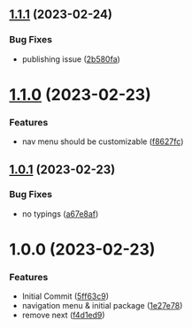 ## [1.1.1](https://github.com/krshkun/kresco/compare/v1.1.0...v1.1.1) (2023-02-24)


### Bug Fixes

* publishing issue ([2b580fa](https://github.com/krshkun/kresco/commit/2b580fad743e291e01b92e058d1cc9813244ea28))

# [1.1.0](https://github.com/krshkun/kresco/compare/v1.0.1...v1.1.0) (2023-02-23)


### Features

* nav menu should be customizable ([f8627fc](https://github.com/krshkun/kresco/commit/f8627fc17fc2c0bd709f1dbd79daaa5a53d6549e))

## [1.0.1](https://github.com/krshkun/kresco/compare/v1.0.0...v1.0.1) (2023-02-23)


### Bug Fixes

* no typings ([a67e8af](https://github.com/krshkun/kresco/commit/a67e8af0d52a8097bdb703c72a5e38d74bf71e7b))

# 1.0.0 (2023-02-23)


### Features

* Initial Commit ([5ff63c9](https://github.com/krshkun/kresco/commit/5ff63c938c66f0ecd9a4294fed6edee31073061f))
* navigation menu & initial package ([1e27e78](https://github.com/krshkun/kresco/commit/1e27e787c0c4cc1e3a049f135b2ef8e603fca070))
* remove next ([f4d1ed9](https://github.com/krshkun/kresco/commit/f4d1ed944483b2c5b8c9e3c4330c68aca6e378d2))
